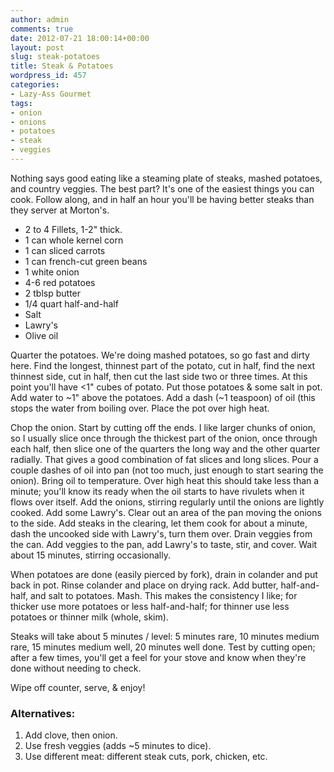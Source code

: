 ```yaml
---
author: admin
comments: true
date: 2012-07-21 18:00:14+00:00
layout: post
slug: steak-potatoes
title: Steak & Potatoes
wordpress_id: 457
categories:
- Lazy-Ass Gourmet
tags:
- onion
- onions
- potatoes
- steak
- veggies
---
```


Nothing says good eating like a steaming plate of steaks, mashed potatoes, and country veggies. The best part? It's one of the easiest things you can cook. Follow along, and in half an hour you'll be having better steaks than they server at Morton's.


  * 2 to 4 Fillets, 1-2" thick.
  * 1 can whole kernel corn
  * 1 can sliced carrots
  * 1 can french-cut green beans
  * 1 white onion
  * 4-6 red potatoes
  * 2 tblsp butter
  * 1/4 quart half-and-half
  * Salt
  * Lawry's
  * Olive oil

Quarter the potatoes. We're doing mashed potatoes, so go fast and dirty here. Find the longest, thinnest part of the potato, cut in half, find the next thinnest side, cut in half, then cut the last side two or three times. At this point you'll have <1" cubes of potato. Put those potatoes & some salt in pot. Add water to ~1" above the potatoes. Add a dash (~1 teaspoon) of oil (this stops the water from boiling over. Place the pot over high heat.





Chop the onion. Start by cutting off the ends. I like larger chunks of onion, so I usually slice once through the thickest part of the onion, once through each half, then slice one of the quarters the long way and the other quarter radially. That gives a good combination of fat slices and long slices. Pour a couple dashes of oil into pan (not too much, just enough to start searing the onion). Bring oil to temperature. Over high heat this should take less than a minute; you'll know its ready when the oil starts to have rivulets when it flows over itself. Add the onions, stirring regularly until the onions are lightly cooked. Add some Lawry's. Clear out an area of the pan moving the onions to the side. Add steaks in the clearing, let them cook for about a minute, dash the uncooked side  with Lawry's, turn them over. Drain veggies from the can. Add veggies to the pan, add Lawry's to taste, stir, and cover. Wait about 15 minutes, stirring occasionally.





When potatoes are done (easily pierced by fork), drain in colander and put back in pot. Rinse colander and place on drying rack. Add butter, half-and- half, and salt to potatoes. Mash. This makes the consistency I like; for thicker use more potatoes or less half-and-half; for thinner use less potatoes or thinner milk (whole, skim).





Steaks will take about 5 minutes / level: 5 minutes rare, 10 minutes medium rare, 15 minutes medium well, 20 minutes well done. Test by cutting open; after a few times, you'll get a feel for your stove and know when they're done without needing to check.





Wipe off counter, serve, & enjoy!





### Alternatives:

  1. Add clove, then onion.
  2. Use fresh veggies (adds ~5 minutes to dice).
  3. Use different meat: different steak cuts, pork, chicken, etc.
